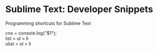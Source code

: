 Sublime Text: Developer Snippets
==================================

Programming shortcuts for Sublime Text

cns     = console.log("$1");  
list    = ul > li  
olist   = ol > li  
 